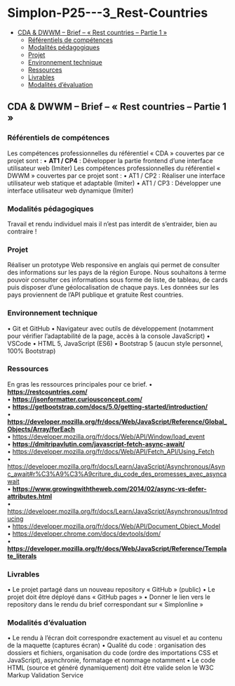 # Simplon-P25---3_Rest-Countries
  - [CDA & DWWM – Brief – « Rest countries – Partie 1 »](#cda--dwwm--brief---rest-countries--partie-1-)
    - [Référentiels de compétences](#référentiels-de-compétences)
    - [Modalités pédagogiques](#modalités-pédagogiques)
    - [Projet](#projet)
    - [Environnement technique](#environnement-technique)
    - [Ressources](#ressources)
    - [Livrables](#livrables)
    - [Modalités d’évaluation](#modalités-dévaluation)
## CDA & DWWM – Brief – « Rest countries – Partie 1 »
### Référentiels de compétences
Les compétences professionnelles du référentiel « CDA » couvertes par ce projet sont :
• __AT1 / CP4__ : Développer la partie frontend d’une interface utilisateur web (Imiter)
Les compétences professionnelles du référentiel « DWWM » couvertes par ce projet sont :
• AT1 / CP2 : Réaliser une interface utilisateur web statique et adaptable (Imiter)
• AT1 / CP3 : Développer une interface utilisateur web dynamique (Imiter)
### Modalités pédagogiques
Travail et rendu individuel mais il n’est pas interdit de s’entraider, bien au contraire !
### Projet
Réaliser un prototype Web responsive en anglais qui permet de consulter des informations sur les pays de la région Europe. Nous souhaitons à terme pouvoir consulter ces informations sous forme de liste, de tableau, de cards puis disposer d’une géolocalisation de chaque pays.
Les données sur les pays proviennent de l’API publique et gratuite Rest countries.

### Environnement technique
• Git et GitHub
• Navigateur avec outils de développement (notamment pour vérifier l’adaptabilité de la page, accès à la console JavaScript)
• VSCode
• HTML 5, JavaScript (ES6)
• Bootstrap 5 (aucun style personnel, 100% Bootstrap)
### Ressources
En gras les ressources principales pour ce brief.
• __https://restcountries.com/__  
• __https://jsonformatter.curiousconcept.com/__  
• __https://getbootstrap.com/docs/5.0/getting-started/introduction/__  
• __https://developer.mozilla.org/fr/docs/Web/JavaScript/Reference/Global_Objects/Array/forEach__  
• https://developer.mozilla.org/fr/docs/Web/API/Window/load_event  
• __https://dmitripavlutin.com/javascript-fetch-async-await/__  
• https://developer.mozilla.org/fr/docs/Web/API/Fetch_API/Using_Fetch  
• https://developer.mozilla.org/fr/docs/Learn/JavaScript/Asynchronous/Async_await#r%C3%A9%C3%A9criture_du_code_des_promesses_avec_asyncawait  
• __https://www.growingwiththeweb.com/2014/02/async-vs-defer-attributes.html__  
• https://developer.mozilla.org/fr/docs/Learn/JavaScript/Asynchronous/Introducing  
• https://developer.mozilla.org/fr/docs/Web/API/Document_Object_Model  
• https://developer.chrome.com/docs/devtools/dom/  
• __https://developer.mozilla.org/fr/docs/Web/JavaScript/Reference/Template_literals__  
### Livrables
• Le projet partagé dans un nouveau repository « GitHub » (public)
• Le projet doit être déployé dans « GitHub pages »
• Donner le lien vers le repository dans le rendu du brief correspondant sur « Simplonline »
### Modalités d’évaluation
• Le rendu à l’écran doit correspondre exactement au visuel et au contenu de la maquette (captures écran)
• Qualité du code : organisation des dossiers et fichiers, organisation du code (ordre des importations CSS et JavaScript), asynchronie, formatage et nommage notamment
• Le code HTML (source et généré dynamiquement) doit être valide selon le W3C Markup Validation Service
